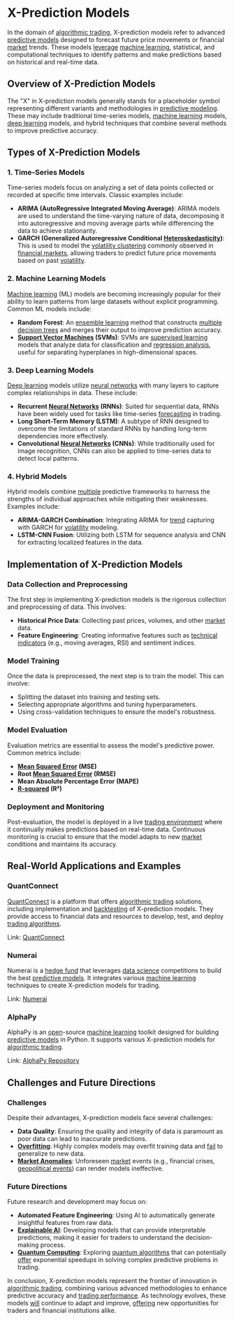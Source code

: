 # X-Prediction Models

In the domain of [algorithmic trading](../a/algorithmic_trading.md), X-prediction models refer to advanced [predictive models](../p/predictive_models_in_trading.md) designed to forecast future price movements or financial [market](../m/market.md) trends. These models [leverage](../l/leverage.md) [machine learning](../m/machine_learning.md), statistical, and computational techniques to identify patterns and make predictions based on historical and real-time data.

## Overview of X-Prediction Models

The "X" in X-prediction models generally stands for a placeholder symbol representing different variants and methodologies in [predictive modeling](../p/predictive_modeling.md). These may include traditional time-series models, [machine learning](../m/machine_learning.md) models, [deep learning](../d/deep_learning.md) models, and hybrid techniques that combine several methods to improve predictive accuracy.

## Types of X-Prediction Models

### 1. Time-Series Models
Time-series models focus on analyzing a set of data points collected or recorded at specific time intervals. Classic examples include:

- **ARIMA (AutoRegressive Integrated Moving Average)**: ARIMA models are used to understand the time-varying nature of data, decomposing it into autoregressive and moving average parts while differencing the data to achieve stationarity.
- **GARCH (Generalized Autoregressive Conditional [Heteroskedasticity](../h/heteroskedasticity.md))**: This is used to model the [volatility clustering](../v/volatility_clustering.md) commonly observed in [financial markets](../f/financial_market.md), allowing traders to predict future price movements based on past [volatility](../v/volatility.md).

### 2. Machine Learning Models
[Machine learning](../m/machine_learning.md) (ML) models are becoming increasingly popular for their ability to learn patterns from large datasets without explicit programming. Common ML models include:

- **Random Forest**: An [ensemble learning](../e/ensemble_learning.md) method that constructs [multiple](../m/multiple.md) [decision trees](../d/decision_trees.md) and merges their output to improve prediction accuracy.
- **[Support Vector Machines](../s/support_vector_machines_in_trading.md) (SVMs)**: SVMs are [supervised learning](../s/supervised_learning.md) models that analyze data for classification and [regression analysis](../r/regression_analysis.md), useful for separating hyperplanes in high-dimensional spaces.

### 3. Deep Learning Models
[Deep learning](../d/deep_learning.md) models utilize [neural networks](../n/neural_networks_in_trading.md) with many layers to capture complex relationships in data. These include:

- **Recurrent [Neural Networks](../n/neural_networks_in_trading.md) (RNNs)**: Suited for sequential data, RNNs have been widely used for tasks like time-series [forecasting](../f/forecasting.md) in trading.
- **Long Short-Term Memory (LSTM)**: A subtype of RNN designed to overcome the limitations of standard RNNs by handling long-term dependencies more effectively.
- **Convolutional [Neural Networks](../n/neural_networks_in_trading.md) (CNNs)**: While traditionally used for image recognition, CNNs can also be applied to time-series data to detect local patterns.

### 4. Hybrid Models
Hybrid models combine [multiple](../m/multiple.md) predictive frameworks to harness the strengths of individual approaches while mitigating their weaknesses. Examples include:

- **ARIMA-GARCH Combination**: Integrating ARIMA for [trend](../t/trend.md) capturing with GARCH for [volatility](../v/volatility.md) modeling.
- **LSTM-CNN Fusion**: Utilizing both LSTM for sequence analysis and CNN for extracting localized features in the data.

## Implementation of X-Prediction Models

### Data Collection and Preprocessing
The first step in implementing X-prediction models is the rigorous collection and preprocessing of data. This involves:

- **Historical Price Data**: Collecting past prices, volumes, and other [market](../m/market.md) data.
- **Feature Engineering**: Creating informative features such as [technical indicators](../t/technical_indicators.md) (e.g., moving averages, RSI) and sentiment indices.

### Model Training
Once the data is preprocessed, the next step is to train the model. This can involve:

- Splitting the dataset into training and testing sets.
- Selecting appropriate algorithms and tuning hyperparameters.
- Using cross-validation techniques to ensure the model's robustness. 

### Model Evaluation
Evaluation metrics are essential to assess the model's predictive power. Common metrics include:

- **[Mean Squared Error](../m/mean_squared_error.md) (MSE)**
- **Root [Mean Squared Error](../m/mean_squared_error.md) (RMSE)**
- **Mean Absolute Percentage Error (MAPE)**
- **[R-squared](../r/r-squared_in_trading.md) (R²)**

### Deployment and Monitoring
Post-evaluation, the model is deployed in a live [trading environment](../t/trading_environment.md) where it continually makes predictions based on real-time data. Continuous monitoring is crucial to ensure that the model adapts to new [market](../m/market.md) conditions and maintains its accuracy.

## Real-World Applications and Examples

### QuantConnect
[QuantConnect](../q/quantconnect.md) is a platform that offers [algorithmic trading](../a/algorithmic_trading.md) solutions, including implementation and [backtesting](../b/backtesting.md) of X-prediction models. They provide access to financial data and resources to develop, test, and deploy [trading algorithms](../t/trading_algorithms.md).

Link: [QuantConnect](https://www.quantconnect.com/)

### Numerai
Numerai is a [hedge fund](../h/hedge_fund.md) that leverages [data science](../d/data_science_in_trading.md) competitions to build the best [predictive models](../p/predictive_models_in_trading.md). It integrates various [machine learning](../m/machine_learning.md) techniques to create X-prediction models for trading.

Link: [Numerai](https://numer.ai/)

### AlphaPy
AlphaPy is an [open](../o/open.md)-source [machine learning](../m/machine_learning.md) toolkit designed for building [predictive models](../p/predictive_models_in_trading.md) in Python. It supports various X-prediction models for [algorithmic trading](../a/algorithmic_trading.md).

Link: [AlphaPy Repository](https://github.com/ScottFreeLLC/AlphaPy)

## Challenges and Future Directions

### Challenges
Despite their advantages, X-prediction models face several challenges:

- **Data Quality**: Ensuring the quality and integrity of data is paramount as poor data can lead to inaccurate predictions.
- **[Overfitting](../o/overfitting.md)**: Highly complex models may overfit training data and [fail](../f/fail.md) to generalize to new data.
- **[Market Anomalies](../m/market_anomalies.md)**: Unforeseen [market](../m/market.md) events (e.g., financial crises, [geopolitical events](../g/geopolitical_events.md)) can render models ineffective.

### Future Directions
Future research and development may focus on:

- **Automated Feature Engineering**: Using AI to automatically generate insightful features from raw data.
- **[Explainable AI](../e/explainable_ai.md)**: Developing models that can provide interpretable predictions, making it easier for traders to understand the decision-making process.
- **[Quantum Computing](../q/quantum_computing_in_trading.md)**: Exploring [quantum algorithms](../q/quantum_algorithms_in_trading.md) that can potentially [offer](../o/offer.md) exponential speedups in solving complex predictive problems in trading.

In conclusion, X-prediction models represent the frontier of innovation in [algorithmic trading](../a/algorithmic_trading.md), combining various advanced methodologies to enhance predictive accuracy and [trading performance](../t/trading_performance.md). As technology evolves, these models [will](../w/will.md) continue to adapt and improve, [offering](../o/offering.md) new opportunities for traders and financial institutions alike.
